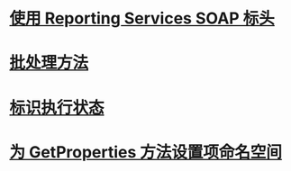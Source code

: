 # [使用 Reporting Services SOAP 标头](using-reporting-services-soap-headers.md)

# [批处理方法](batching-methods.md)
# [标识执行状态](identifying-execution-state.md)
# [为 GetProperties 方法设置项命名空间](setting-the-item-namespace-for-the-getproperties-method.md)
